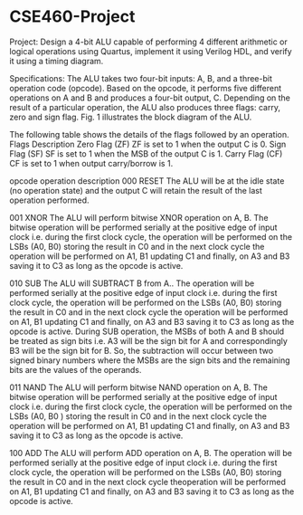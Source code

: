 # CSE460-Project
Project:
Design a 4-bit ALU capable of performing 4 different arithmetic or logical operations using
Quartus, implement it using Verilog HDL, and verify it using a timing diagram.

Specifications:
The ALU takes two four-bit inputs: A, B, and a three-bit operation code (opcode). Based on
the opcode, it performs five different operations on A and B and produces a four-bit output, C.
Depending on the result of a particular operation, the ALU also produces three flags: carry,
zero and sign flag. Fig. 1 illustrates the block diagram of the ALU.

The following table shows the details of the flags followed by an operation.
Flags Description
Zero Flag (ZF) ZF is set to 1 when the output C is 0.
Sign Flag (SF) SF is set to 1 when the MSB of the output C is 1.
Carry Flag (CF) CF is set to 1 when output carry/borrow is 1.

opcode operation description
000 RESET The ALU will be at the idle state (no operation state) and the
output C will retain the result of the last operation performed.


001 XNOR The ALU will perform bitwise XNOR operation on A, B. The
bitwise operation will be performed serially at the positive edge of
input clock i.e. during the first clock cycle, the operation will be
performed on the LSBs (A0, B0) storing the result in C0 and in the
next clock cycle the operation will be performed on A1, B1 updating C1 and finally, 
on A3 and B3 saving it to C3 as long as the opcode is active.

010 SUB
The ALU will SUBTRACT B from A.. The operation will be
performed serially at the positive edge of input clock i.e. during
the first clock cycle, the operation will be performed on the LSBs
(A0, B0) storing the result in C0 and in the next clock cycle the
operation will be performed on A1, B1 updating C1 and finally, on
A3 and B3 saving it to C3 as long as the opcode is active. During
SUB operation, the MSBs of both A and B should be treated as
sign bits i.e. A3 will be the sign bit for A and correspondingly B3
will be the sign bit for B. So, the subtraction will occur between
two signed binary numbers where the MSBs are the sign bits and
the remaining bits are the values of the operands.


011 NAND
The ALU will perform bitwise NAND operation on A, B. The
bitwise operation will be performed serially at the positive edge of
input clock i.e. during the first clock cycle, the operation will be
performed on the LSBs (A0, B0 ) storing the result in C0 and in the next clock cycle the operation will be performed on A1, B1
updating C1 and finally, on A3 and B3 saving it to C3 as long as the opcode is active.


100 ADD
The ALU will perform ADD operation on A, B. The operation will
be performed serially at the positive edge of input clock i.e. during
the first clock cycle, the operation will be performed on the LSBs
(A0, B0) storing the result in C0 and in the next clock cycle theoperation will be performed on A1, B1 updating C1 and finally, on
A3 and B3 saving it to C3 as long as the opcode is active.
